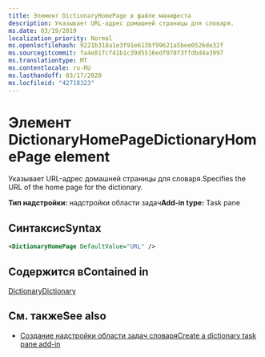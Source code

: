 ```yaml
---
title: Элемент DictionaryHomePage в файле манифеста
description: Указывает URL-адрес домашней страницы для словаря.
ms.date: 03/19/2019
localization_priority: Normal
ms.openlocfilehash: 9221b318a1e3f91e613bf99621a5bee0526de32f
ms.sourcegitcommit: fa4e81fcf41b1c39d5516edf078f3ffdbd4a3997
ms.translationtype: MT
ms.contentlocale: ru-RU
ms.lasthandoff: 03/17/2020
ms.locfileid: "42718323"
---
```

# <a name="dictionaryhomepage-element"></a><span data-ttu-id="16301-103">Элемент DictionaryHomePage</span><span class="sxs-lookup"><span data-stu-id="16301-103">DictionaryHomePage element</span></span>

<span data-ttu-id="16301-104">Указывает URL-адрес домашней страницы для словаря.</span><span class="sxs-lookup"><span data-stu-id="16301-104">Specifies the URL of the home page for the dictionary.</span></span>

<span data-ttu-id="16301-105">**Тип надстройки:** надстройки области задач</span><span class="sxs-lookup"><span data-stu-id="16301-105">**Add-in type:** Task pane</span></span>

## <a name="syntax"></a><span data-ttu-id="16301-106">Синтаксис</span><span class="sxs-lookup"><span data-stu-id="16301-106">Syntax</span></span>

```XML
<DictionaryHomePage DefaultValue="URL" />
```

## <a name="contained-in"></a><span data-ttu-id="16301-107">Содержится в</span><span class="sxs-lookup"><span data-stu-id="16301-107">Contained in</span></span>

[<span data-ttu-id="16301-108">Dictionary</span><span class="sxs-lookup"><span data-stu-id="16301-108">Dictionary</span></span>](dictionary.md)

## <a name="see-also"></a><span data-ttu-id="16301-109">См. также</span><span class="sxs-lookup"><span data-stu-id="16301-109">See also</span></span>

- [<span data-ttu-id="16301-110">Создание надстройки области задач словаря</span><span class="sxs-lookup"><span data-stu-id="16301-110">Create a dictionary task pane add-in</span></span>](../../word/dictionary-task-pane-add-ins.md)
